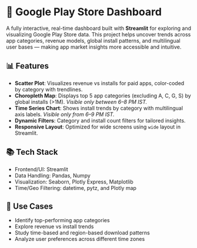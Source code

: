 # 📱 Google Play Store Dashboard

A fully interactive, real-time dashboard built with **Streamlit** for exploring and visualizing Google Play Store data. 
This project helps uncover trends across app categories, revenue models, global install patterns, and multilingual user bases — making app market insights more accessible and intuitive.

## 📊 Features

- **Scatter Plot**: Visualizes revenue vs installs for paid apps, color-coded by category with trendlines.
- **Choropleth Map**: Displays top 5 app categories (excluding A, C, G, S) by global installs (>1M). *Visible only between 6–8 PM IST.*
- **Time Series Chart**: Shows install trends by category with multilingual axis labels. *Visible only from 6–9 PM IST.*
- **Dynamic Filters**: Category and install count filters for tailored insights.
- **Responsive Layout**: Optimized for wide screens using `wide` layout in Streamlit.

## 📚 Tech Stack

- Frontend/UI: Streamlit
- Data Handling: Pandas, Numpy
- Visualization: Seaborn, Plotly Express, Matplotlib
- Time/Geo Filtering: datetime, pytz, and Plotly map

## 🎯 Use Cases
- Identify top-performing app categories
- Explore revenue vs install trends
- Study time-based and region-based download patterns
- Analyze user preferences across different time zones
